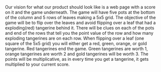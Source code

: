 Our vision for what our product should look like is a web page with a score on it and the game underneath. The game will have five pots at the bottom of the column and 5 rows of leaves making a 5x5 grid. The objective of the game will be to flip over the leaves and avoid flipping over a leaf that had a exploding(red) tangerine behind it. There will be clues on each of the pots and end of the rows that tell you the point value of the row and how many exploding tangerines are on each row. When flipping over a leaf (one square of the 5x5 grid) you will either get a red, green, orange, or gold tangerine. Red tangerines end the game. Green tangerines are worth 1, orange tangerines are worth 2 and gold tangerines will be worth 3. The points will be multiplicative, as in every time you get a tangerine, it gets multiplied to your current score. 
